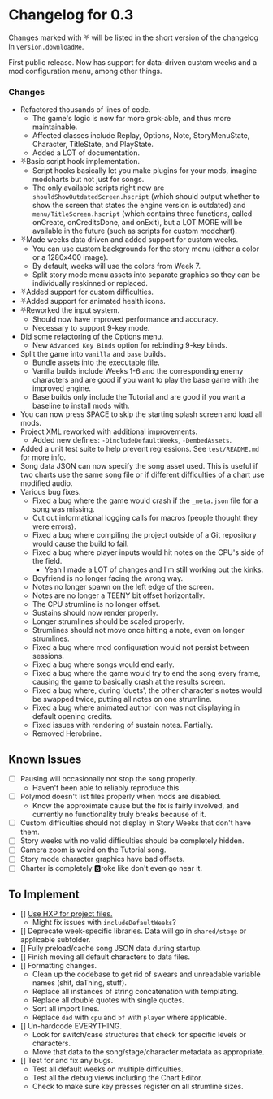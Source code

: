# Changelog for 0.3

Changes marked with ⛧ will be listed in the short version of the changelog in `version.downloadMe`.

First public release. Now has support for data-driven custom weeks and a mod configuration menu, among other things.

### Changes
- Refactored thousands of lines of code.
  - The game's logic is now far more grok-able, and thus more maintainable.
  - Affected classes include Replay, Options, Note, StoryMenuState, Character, TitleState, and PlayState.
  - Added a LOT of documentation.
- ⛧Basic script hook implementation.
  - Script hooks basically let you make plugins for your mods, imagine modcharts but not just for songs.
  - The only available scripts right now are `shouldShowOutdatedScreen.hscript` (which should output whether to show the screen that states the engine version is outdated) and `menu/TitleScreen.hscript` (which contains three functions, called onCreate, onCreditsDone, and onExit), but a LOT MORE will be available in the future (such as scripts for custom modchart).
- ⛧Made weeks data driven and added support for custom weeks.
  - You can use custom backgrounds for the story menu (either a color or a 1280x400 image).
  - By default, weeks will use the colors from Week 7.
  - Split story mode menu assets into separate graphics so they can be individually reskinned or replaced.
- ⛧Added support for custom difficulties.
- ⛧Added support for animated health icons.
- ⛧Reworked the input system.
  - Should now have improved performance and accuracy.
  - Necessary to support 9-key mode.
- Did some refactoring of the Options menu.
  - New `Advanced Key Binds` option for rebinding 9-key binds.
- Split the game into `vanilla` and `base` builds.
  - Bundle assets into the executable file.
  - Vanilla builds include Weeks 1-6 and the corresponding enemy characters and are good if you want to play the base game with the improved engine.
  - Base builds only include the Tutorial and are good if you want a baseline to install mods with.
- You can now press SPACE to skip the starting splash screen and load all mods.
- Project XML reworked with additional improvements.
  - Added new defines: `-DincludeDefaultWeeks`, `-DembedAssets`.
- Added a unit test suite to help prevent regressions. See `test/README.md` for more info.
- Song data JSON can now specify the song asset used. This is useful if two charts use the same song file or if different difficulties of a chart use modified audio.
- Various bug fixes.
  - Fixed a bug where the game would crash if the `_meta.json` file for a song was missing.
  - Cut out informational logging calls for macros (people thought they were errors).
  - Fixed a bug where compiling the project outside of a Git repository would cause the build to fail.
  - Fixed a bug where player inputs would hit notes on the CPU's side of the field.
    - Yeah I made a LOT of changes and I'm still working out the kinks.
  - Boyfriend is no longer facing the wrong way.
  - Notes no longer spawn on the left edge of the screen.
  - Notes are no longer a TEENY bit offset horizontally.
  - The CPU strumline is no longer offset.
  - Sustains should now render properly.
  - Longer strumlines should be scaled properly.
  - Strumlines should not move once hitting a note, even on longer strumlines.
  - Fixed a bug where mod configuration would not persist between sessions.
  - Fixed a bug where songs would end early.
  - Fixed a bug where the game would try to end the song every frame, causing the game to basically crash at the results screen.
  - Fixed a bug where, during 'duets', the other character's notes would be swapped twice, putting all notes on one strumline.
  - Fixed a bug where animated author icon was not displaying in default opening credits.
  - Fixed issues with rendering of sustain notes. Partially.
  - Removed Herobrine.

## Known Issues
- [ ] Pausing will occasionally not stop the song properly.
  - Haven't been able to reliably reproduce this.
- [ ] Polymod doesn't list files properly when mods are disabled.
  - Know the approximate cause but the fix is fairly involved, and currently no functionality truly breaks because of it.
- [ ] Custom difficulties should not display in Story Weeks that don't have them.
- [ ] Story weeks with no valid difficulties should be completely hidden.
- [ ] Camera zoom is weird on the Tutorial song.
- [ ] Story mode character graphics have bad offsets.
- [ ] Charter is completely 🅱️roke like don't even go near it.

## To Implement
- [] [Use HXP for project files.](https://github.com/haxelime/lime/issues/1486)
  - Might fix issues with `includeDefaultWeeks`?
- [] Deprecate week-specific libraries. Data will go in `shared/stage` or applicable subfolder.
- [] Fully preload/cache song JSON data during startup.
- [] Finish moving all default characters to data files.
- [] Formatting changes.
  - Clean up the codebase to get rid of swears and unreadable variable names (shit, daThing, stuff).
  - Replace all instances of string concatenation with templating.
  - Replace all double quotes with single quotes.
  - Sort all import lines.
  - Replace `dad` with `cpu` and `bf` with `player` where applicable.
- [] Un-hardcode EVERYTHING.
  - Look for switch/case structures that check for specific levels or characters.
  - Move that data to the song/stage/character metadata as appropriate.
- [] Test for and fix any bugs.
  - Test all default weeks on multiple difficulties.
  - Test all the debug views including the Chart Editor.
  - Check to make sure key presses register on all strumline sizes.

